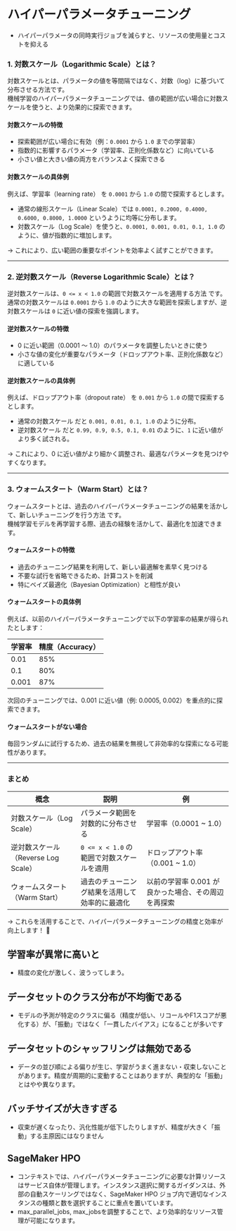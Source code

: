 # ハイパーパラメータチューニング
- ハイパーパラメータの同時実行ジョブを減らすと、リソースの使用量とコストを抑える


### 1. 対数スケール（Logarithmic Scale）とは？  
対数スケールとは、パラメータの値を等間隔ではなく、対数（log）に基づいて分布させる方法です。  
機械学習のハイパーパラメータチューニングでは、値の範囲が広い場合に対数スケールを使うと、より効果的に探索できます。

#### 対数スケールの特徴
- 探索範囲が広い場合に有効（例：`0.0001` から `1.0` までの学習率）
- 指数的に影響するパラメータ（学習率、正則化係数など）に向いている
- 小さい値と大きい値の両方をバランスよく探索できる

#### 対数スケールの具体例
例えば、学習率（learning rate） を `0.0001` から `1.0` の間で探索するとします。

- 通常の線形スケール（Linear Scale）では `0.0001, 0.2000, 0.4000, 0.6000, 0.8000, 1.0000` というように均等に分布します。
- 対数スケール（Log Scale）を使うと、`0.0001, 0.001, 0.01, 0.1, 1.0` のように、値が指数的に増加します。

→ これにより、広い範囲の重要なポイントを効率よく試すことができます。

---

### 2. 逆対数スケール（Reverse Logarithmic Scale）とは？
逆対数スケールは、`0 <= x < 1.0` の範囲で対数スケールを適用する方法 です。  
通常の対数スケールは `0.0001` から `1.0` のように大きな範囲を探索しますが、逆対数スケールは `0` に近い値の探索を強調します。

#### 逆対数スケールの特徴
- 0 に近い範囲（0.0001 〜 1.0）のパラメータを調整したいときに使う
- 小さな値の変化が重要なパラメータ（ドロップアウト率、正則化係数など）に適している

#### 逆対数スケールの具体例
例えば、ドロップアウト率（dropout rate） を `0.001` から `1.0` の間で探索するとします。

- 通常の対数スケール だと `0.001, 0.01, 0.1, 1.0` のように分布。
- 逆対数スケール だと `0.99, 0.9, 0.5, 0.1, 0.01` のように、`1` に近い値がより多く試される。

→ これにより、0 に近い値がより細かく調整され、最適なパラメータを見つけやすくなります。

---

### 3. ウォームスタート（Warm Start）とは？
ウォームスタートとは、過去のハイパーパラメータチューニングの結果を活かして、新しいチューニングを行う方法 です。  
機械学習モデルを再学習する際、過去の経験を活かして、最適化を加速できます。

#### ウォームスタートの特徴
- 過去のチューニング結果を利用して、新しい最適解を素早く見つける
- 不要な試行を省略できるため、計算コストを削減
- 特にベイズ最適化（Bayesian Optimization）と相性が良い

#### ウォームスタートの具体例
例えば、以前のハイパーパラメータチューニングで以下の学習率の結果が得られたとします：

| 学習率 | 精度（Accuracy） |
|--------|---------------|
| 0.01   | 85%          |
| 0.1    | 80%          |
| 0.001  | 87%          |

次回のチューニングでは、0.001 に近い値（例: 0.0005, 0.002）を重点的に探索できます。

#### ウォームスタートがない場合
毎回ランダムに試行するため、過去の結果を無視して非効率的な探索になる可能性があります。

---

### まとめ
| 概念 | 説明 | 例 |
|------|------|----|
| 対数スケール（Log Scale） | パラメータ範囲を対数的に分布させる | 学習率（0.0001 ~ 1.0） |
| 逆対数スケール（Reverse Log Scale） | `0 <= x < 1.0` の範囲で対数スケールを適用 | ドロップアウト率（0.001 ~ 1.0） |
| ウォームスタート（Warm Start） | 過去のチューニング結果を活用して効率的に最適化 | 以前の学習率 0.001 が良かった場合、その周辺を再探索 |

→ これらを活用することで、ハイパーパラメータチューニングの精度と効率が向上します！ 🚀

## 学習率が異常に高いと
- 精度の変化が激しく、波うってしまう。

## データセットのクラス分布が不均衡である
- モデルの予測が特定のクラスに偏る（精度が低い、リコールやF1スコアが悪化する）が、「振動」ではなく「一貫したバイアス」になることが多いです

## データセットのシャッフリングは無効である
- データの並び順による偏りが生じ、学習がうまく進まない・収束しないことがあります。精度が周期的に変動することはありますが、典型的な「振動」とはやや異なります。

## バッチサイズが大きすぎる
- 収束が遅くなったり、汎化性能が低下したりしますが、精度が大きく「振動」する主原因にはなりません

## SageMaker HPO 
- コンテキストでは、ハイパーパラメータチューニングに必要な計算リソースはサービス自体が管理します。インスタンス選択に関するガイダンスは、外部の自動スケーリングではなく、SageMaker HPO ジョブ内で適切なインスタンスの種類と数を選択することに重点を置いています。
- max_parallel_jobs, max_jobsを調整することで、より効率的なリソース管理が可能になります。